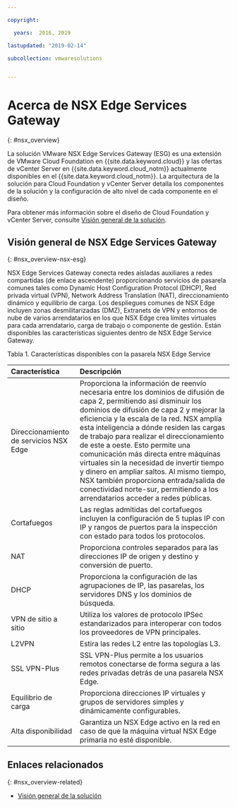 ```yaml
---

copyright:

  years:  2016, 2019

lastupdated: "2019-02-14"

subcollection: vmwaresolutions


---
```


# Acerca de NSX Edge Services Gateway
{: #nsx_overview}

La solución VMware NSX Edge Services Gateway (ESG) es una extensión de VMware Cloud Foundation en {{site.data.keyword.cloud}} y las ofertas de vCenter Server en {{site.data.keyword.cloud_notm}} actualmente disponibles en el {{site.data.keyword.cloud_notm}}. La arquitectura de la solución para Cloud Foundation y vCenter Server detalla los componentes de la solución y la configuración de alto nivel de cada componente en el diseño.

Para obtener más información sobre el diseño de Cloud Foundation y vCenter Server, consulte [Visión general de la solución](/docs/services/vmwaresolutions/archiref/solution?topic=vmware-solutions-solution_overview).

## Visión general de NSX Edge Services Gateway
{: #nsx_overview-nsx-esg}

NSX Edge Services Gateway conecta redes aisladas auxiliares a redes compartidas (de enlace ascendente) proporcionando servicios de pasarela comunes tales como Dynamic Host Configuration Protocol (DHCP), Red privada virtual (VPN), Network Address Translation (NAT), direccionamiento dinámico y equilibrio de carga. Los despliegues comunes de NSX Edge incluyen zonas desmilitarizadas (DMZ), Extranets de VPN y entornos de nube de varios arrendatarios en los que NSX Edge crea límites virtuales para cada arrendatario, carga de trabajo o componente de gestión. Están disponibles las características siguientes dentro de NSX Edge Service Gateway.

Tabla 1. Características disponibles con la pasarela NSX Edge Service

| Característica | Descripción |
|:------- |:----------- |
| Direccionamiento de servicios NSX Edge | Proporciona la información de reenvío necesaria entre los dominios de difusión de capa 2, permitiendo así disminuir los dominios de difusión de capa 2 y mejorar la eficiencia y la escala de la red. NSX amplía esta inteligencia a dónde residen las cargas de trabajo para realizar el direccionamiento de este a oeste. Esto permite una comunicación más directa entre máquinas virtuales sin la necesidad de invertir tiempo y dinero en ampliar saltos. Al mismo tiempo, NSX también proporciona entrada/salida de conectividad norte-sur, permitiendo a los arrendatarios acceder a redes públicas. |
| Cortafuegos | Las reglas admitidas del cortafuegos incluyen la configuración de 5 tuplas IP con IP y rangos de puertos para la inspección con estado para todos los protocolos. |
| NAT | Proporciona controles separados para las direcciones IP de origen y destino y conversión de puerto. |
| DHCP | Proporciona la configuración de las agrupaciones de IP, las pasarelas, los servidores DNS y los dominios de búsqueda. |
| VPN de sitio a sitio | Utiliza los valores de protocolo IPSec estandarizados para interoperar con todos los proveedores de VPN principales. |
| L2VPN | Estira las redes L2 entre las topologías L3. |
| SSL VPN-Plus |  SSL VPN-Plus permite a los usuarios remotos conectarse de forma segura a las redes privadas detrás de una pasarela NSX Edge. |
| Equilibrio de carga | Proporciona direcciones IP virtuales y grupos de servidores simples y dinámicamente configurables. |
| Alta disponibilidad | Garantiza un NSX Edge activo en la red en caso de que la máquina virtual NSX Edge primaria no esté disponible. |

## Enlaces relacionados
{: #nsx_overview-related}

* [Visión general de la solución](/docs/services/vmwaresolutions/archiref/solution?topic=vmware-solutions-solution_overview)
